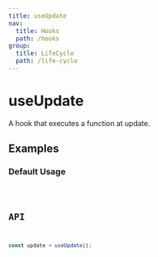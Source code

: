 ```yaml
---
title: useUpdate
nav:
  title: Hooks
  path: /hooks
group:
  title: LifeCycle
  path: /life-cycle
---
```


# useUpdate

A hook that executes a function at update.

## Examples

### Default Usage

<code src="./demo/demo1.tsx" />

## API

```typescript
const update = useUpdate();
```
